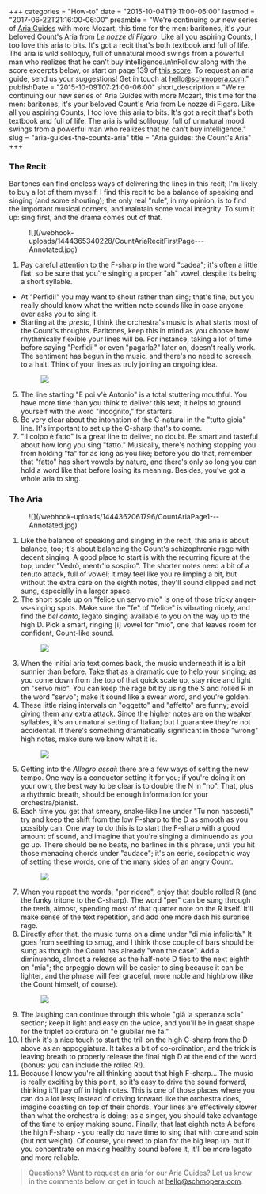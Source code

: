+++
categories = "How-to"
date = "2015-10-04T19:11:00-06:00"
lastmod = "2017-06-22T21:16:00-06:00"
preamble = "We're continuing our new series of [Aria Guides](/aria-guides-deh-vieni-non-tardar/) with more Mozart, this time for the men: baritones, it's your beloved Count's Aria from *Le nozze di Figaro*. Like all you aspiring Counts, I too love this aria to bits. It's got a recit that's both textbook and full of life. The aria is wild soliloquy, full of unnatural mood swings from a powerful man who realizes that he can't buy intelligence.\n\nFollow along with the score excerpts below, or start on page 139 of [this score](http://conquest.imslp.info/files/imglnks/usimg/8/89/IMSLP220533-SIBLEY1802.16871.abe9-39087011127240score.pdf). To request an aria guide, send us your suggestions! Get in touch at [hello@schmopera.com](mailto:hello@schmopera.com)."
publishDate = "2015-10-09T07:21:00-06:00"
short_description = "We're continuing our new series of Aria Guides with more Mozart, this time for the men: baritones, it's your beloved Count's Aria from Le nozze di Figaro. Like all you aspiring Counts, I too love this aria to bits. It's got a recit that's both textbook and full of life. The aria is wild soliloquy, full of unnatural mood swings from a powerful man who realizes that he can't buy intelligence."
slug = "aria-guides-the-counts-aria"
title = "Aria guides: the Count&#039;s Aria"
+++

### The Recit

Baritones can find endless ways of delivering the lines in this recit; I'm likely to buy a lot of them myself. I find this recit to be a balance of speaking and singing (and some shouting); the only real "rule", in my opinion, is to find the important musical corners, and maintain some vocal integrity. To sum it up: sing first, and the drama comes out of that.

<figure data-type="image">![](/webhook-uploads/1444365340228/CountAriaRecitFirstPage---Annotated.jpg)
</figure>

1. Pay careful attention to the F-sharp in the word "cadea"; it's often a little flat, so be sure that you're singing a proper "ah" vowel, despite its being a short syllable.
- At "Perfidi!" you may want to shout rather than sing; that's fine, but you really should know what the written note sounds like in case anyone ever asks you to sing it.
- Starting at the *presto*, I think the orchestra's music is what starts most of the Count's thoughts. Baritones, keep this in mind as you choose how rhythmically flexible your lines will be. For instance, taking a lot of time before saying "Perfidi!" or even "pagarla?" later on, doesn't really work. The sentiment has begun in the music, and there's no need to screech to a halt. Think of your lines as truly joining an ongoing idea. <figure data-type="image">![](/webhook-uploads/1444365120671/IMSLP220533-SIBLEY1802.16871.abe9-39087011127240score-140.jpg)</figure>
5. The line starting "E poi v'è Antonio" is a total stuttering mouthful. You have more time than you think to deliver this text; it helps to ground yourself with the word "incognito," for starters. 
5. Be very clear about the intonation of the C-natural in the "tutto gioia" line. It's important to set up the C-sharp that's to come.
5. "Il colpo è fatto" is a great line to deliver, no doubt. Be smart and tasteful about how long you sing "fatto." Musically, there's nothing stopping you from holding "fa" for as long as you like; before you do that, remember that "fatto" has short vowels by nature, and there's only so long you can hold a word like that before losing its meaning. Besides, you've got a whole aria to sing.

### The Aria

<figure data-type="image">
![](/webhook-uploads/1444362061796/CountAriaPage1---Annotated.jpg)
</figure>

1. Like the balance of speaking and singing in the recit, this aria is about balance, too; it's about balancing the Count's schizophrenic rage with decent singing. A good place to start is with the recurring figure at the top, under "Vedrò, mentr'io sospiro". The shorter notes need a bit of a tenuto attack, full of vowel; it may feel like you're limping a bit, but without the extra care on the eighth notes, they'll sound clipped and not sung, especially in a larger space. 
2. The short scale up on "felice un servo mio" is one of those tricky anger-vs-singing spots. Make sure the "fe" of "felice" is vibrating nicely, and find the *bel canto*, legato singing available to you on the way up to the high D. Pick a smart, ringing [i] vowel for "mio", one that leaves room for confident, Count-like sound. <figure data-type="image">![](/webhook-uploads/1444362183631/CountAriaPage2---Annotated.jpg) </figure>
3. When the initial aria text comes back, the music underneath it is a bit sunnier than before. Take that as a dramatic cue to help your singing; as you come down from the top of that quick scale up, stay nice and light on "servo mio". You can keep the rage bit by using the S and rolled R in the word "servo"; make it sound like a swear word, and you're golden.
4. These little rising intervals on "oggetto" and "affetto" are funny; avoid giving them any extra attack. Since the higher notes are on the weaker syllables, it's an unnatural setting of Italian; but I guarantee they're not accidental. If there's something dramatically significant in those "wrong" high notes, make sure we know what it is. <figure data-type="image">![](/webhook-uploads/1444397678579/CountAriaPage3---Annotated1of2.jpg)</figure>
5. Getting into the *Allegro assai*: there are a few ways of setting the new tempo. One way is a conductor setting it for you; if you're doing it on your own, the best way to be clear is to double the N in "no". That, plus a rhythmic breath, should be enough information for your orchestra/pianist.
6. Each time you get that smeary, snake-like line under "Tu non nascesti," try and keep the shift from the low F-sharp to the D as smooth as you possibly can. One way to do this is to start the F-sharp with a good amount of sound, and imagine that you're singing a diminuendo as you go up. There should be no beats, no barlines in this phrase, until you hit those menacing chords under "audace"; it's an eerie, sociopathic way of setting these words, one of the many sides of an angry Count.<figure data-type="image">![](/webhook-uploads/1444397764351/CountAriaPage3---Annotated2of2.jpg)</figure>
7. When you repeat the words, "per ridere", enjoy that double rolled R (and the funky tritone to the C-sharp). The word "per" can be sung through the teeth, almost, spending most of that quarter note on the R itself. It'll make sense of the text repetition, and add one more dash his surprise rage.
8. Directly after that, the music turns on a dime under "di mia infelicità." It goes from seething to smug, and I think those couple of bars should be sung as though the Count has already "won the case". Add a diminuendo, almost a release as the half-note D ties to the next eighth on "mia"; the arpeggio down will be easier to sing because it can be lighter, and the phrase will feel graceful, more noble and highbrow (like the Count himself, of course).<figure data-type="image">![](/webhook-uploads/1444397804097/CountAriaLastPage---Annotated.jpg)</figure>
9. The laughing can continue through this whole "già la speranza sola" section; keep it light and easy on the voice, and you'll be in great shape for the triplet coloratura on "e giubilar me fa."
10. I think it's a nice touch to start the trill on the high C-sharp from the D above as an appoggiatura. It takes a bit of co-ordination, and the trick is leaving breath to properly release the final high D at the end of the word (bonus: you can include the rolled R!).
11. Because I know you're all thinking about that high F-sharp... The music is really exciting by this point, so it's easy to drive the sound forward, thinking it'll pay off in high notes. This is one of those places where you can do a lot less; instead of driving forward like the orchestra does, imagine coasting on top of their chords. Your lines are effectively slower than what the orchestra is doing; as a singer, you should take advantage of the time to enjoy making sound. Finally, that last eighth note A before the high F-sharp - you really do have time to sing that with core and spin (but not weight). Of course, you need to plan for the big leap up, but if you concentrate on making healthy sound before it, it'll be more legato and more reliable.

>Questions? Want to request an aria for our Aria Guides? Let us know in the comments below, or get in touch at [hello@schmopera.com](mailto:hello@schmopera.com).
